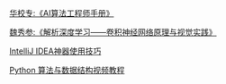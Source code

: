 [华校专:《AI算法工程师手册》](http://www.huaxiaozhuan.com/)

[魏秀参:《解析深度学习——卷积神经网络原理与视觉实践》](http://210.28.132.67/weixs/book/CNN_book.html)

[IntelliJ IDEA神器使用技巧](https://www.imooc.com/learn/924)

[Python 算法与数据结构视频教程](https://pegasuswang.github.io/python_data_structures_and_algorithms)
